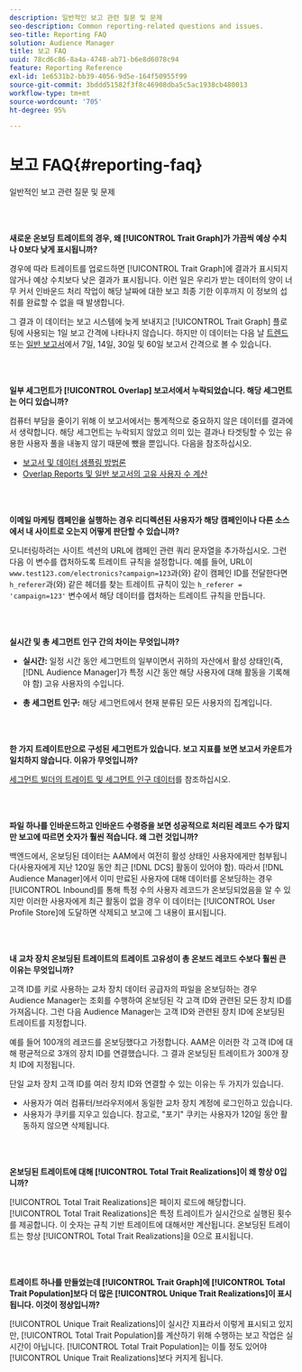 ```yaml
---
description: 일반적인 보고 관련 질문 및 문제
seo-description: Common reporting-related questions and issues.
seo-title: Reporting FAQ
solution: Audience Manager
title: 보고 FAQ
uuid: 78cd6c86-8a4a-4748-ab71-b6e8d6078c94
feature: Reporting Reference
exl-id: 1e6531b2-bb39-4056-9d5e-164f50955f99
source-git-commit: 3bddd51582f3f8c46908dba5c5ac1938cb480013
workflow-type: tm+mt
source-wordcount: '705'
ht-degree: 95%

---
```


# 보고 FAQ{#reporting-faq}

일반적인 보고 관련 질문 및 문제

<br> 

<!-- 

faq_reports.xml

 -->

**새로운 온보딩 트레이트의 경우, 왜 [!UICONTROL Trait Graph]가 가끔씩 예상 수치나 0보다 낮게 표시됩니까?**

경우에 따라 트레이트를 업로드하면 [!UICONTROL Trait Graph]에 결과가 표시되지 않거나 예상 수치보다 낮은 결과가 표시됩니다. 이런 일은 우리가 받는 데이터의 양이 너무 커서 인바운드 처리 작업이 해당 날짜에 대한 보고 최종 기한 이후까지 이 정보의 섭취를 완료할 수 없을 때 발생합니다.

그 결과 이 데이터는 보고 시스템에 늦게 보내지고 [!UICONTROL Trait Graph] 플로팅에 사용되는 1일 보고 간격에 나타나지 않습니다. 하지만 이 데이터는 다음 날 [트렌드](../reporting/trend-reports.md#trend-report-overview) 또는 [일반 보고서](../reporting/general-reports.md#general-reports-overview)에서 7일, 14일, 30일 및 60일 보고서 간격으로 볼 수 있습니다.

<br> 

**일부 세그먼트가 [!UICONTROL Overlap] 보고서에서 누락되었습니다. 해당 세그먼트는 어디 있습니까?**

컴퓨터 부담을 줄이기 위해 이 보고서에서는 통계적으로 중요하지 않은 데이터를 결과에서 생략합니다. 해당 세그먼트는 누락되지 않았고 의미 있는 결과나 타겟팅할 수 있는 유용한 사용자 풀을 내놓지 않기 때문에 뺐을 뿐입니다. 다음을 참조하십시오.

* [보고서 및 데이터 샘플링 방법론](../reporting/report-sampling.md)
* [Overlap Reports 및 일반 보고서의 고유 사용자 수 계산](../reporting/unique-user-counts.md)

<br> 

**이메일 마케팅 캠페인을 실행하는 경우 리디렉션된 사용자가 해당 캠페인이나 다른 소스에서 내 사이트로 오는지 어떻게 판단할 수 있습니까?**

모니터링하려는 사이트 섹션의 URL에 캠페인 관련 쿼리 문자열을 추가하십시오. 그런 다음 이 변수를 캡처하도록 트레이트 규칙을 설정합니다. 예를 들어, URL이 `www.test123.com/electronics?campaign=123`과(와) 같이 캠페인 ID를 전달한다면 `h_referer`과(와) 같은 헤더를 찾는 트레이트 규칙이 있는 `h_referer = 'campaign=123'` 변수에서 해당 데이터를 캡처하는 트레이트 규칙을 만듭니다.

<br> 

**실시간 및 총 세그먼트 인구 간의 차이는 무엇입니까?**

* **실시간:** 일정 시간 동안 세그먼트의 일부이면서 귀하의 자산에서 활성 상태인(즉, [!DNL Audience Manager]가 특정 시간 동안 해당 사용자에 대해 활동을 기록해야 함) 고유 사용자의 수입니다.

* **총 세그먼트 인구:** 해당 세그먼트에서 현재 분류된 모든 사용자의 집계입니다.

<!-- 

<p> <b>Why is data available for total fires for traits but not segments?</b> </p> 
<p>Total fires correspond to page loads. Total trait fires provide the number of times that specific trait has fired. This number will always be equal to, or greater than, your unique user count. By contrast, segments are audience profiles that represent groups of users. Segments don't correlate to page loads or views because they're tied to logic that classifies users based on rules, not individual traits. </p>

 -->

<br> 

**한 가지 트레이트만으로 구성된 세그먼트가 있습니다. 보고 지표를 보면 보고서 카운트가 일치하지 않습니다. 이유가 무엇입니까?**

[세그먼트 빌더의 트레이트 및 세그먼트 인구 데이터](../features/segments/segment-builder-data.md)를 참조하십시오.

<br> 

<!-- 

<p> <b>Why would there be a difference between real-time segment population and the unique values?</b> </p> 
<p>Audience Manager uses different methodologies to count traits and segments. </p> 
<p>For traits, the uniques metric represents receipt of data collection. Every time a visitor realizes a particular trait, either in real-time via the DCS, or offline via Inbound, the uniques for that trait goes up by 1. </p> 
<p>For example, a trait uniques of 2,340 over the range of seven days means that 2,340 unique visitors realized that trait over the last seven days. </p> 
<p>Segments are counted differently because their primary purpose is to help you understand your audience better. Every time Audience Manager sees a visitor in real-time who is a member of a given segment, even if that segment isn’t being newly realized or re-realized on a request, the uniques for that segment goes up by 1. </p> 
<p>For example, a segment uniques of 5,000 over the range of seven days means that Audience Manager saw 5,000 unique users in real-time data-collection events over the last seven days who were members of that segment at the time that Audience Manager saw them, regardless of whether that was a new membership or a pre-existing one. </p>

 -->

**파일 하나를 인바운드하고 인바운드 수령증을 보면 성공적으로 처리된 레코드 수가 많지만 보고에 따르면 숫자가 훨씬 적습니다. 왜 그런 것입니까?**

백엔드에서, 온보딩된 데이터는 AAM에서 여전히 활성 상태인 사용자에게만 첨부됩니다(사용자에게 지난 120일 동안 최근 [!DNL DCS] 활동이 있어야 함). 따라서 [!DNL Audience Manager]에서 이미 만료된 사용자에 대해 데이터를 온보딩하는 경우 [!UICONTROL Inbound]를 통해 특정 수의 사용자 레코드가 온보딩되었음을 알 수 있지만 이러한 사용자에게 최근 활동이 없을 경우 이 데이터는 [!UICONTROL User Profile Store]에 도달하면 삭제되고 보고에 그 내용이 표시됩니다.

<br> 

**내 교차 장치 온보딩된 트레이트의 트레이트 고유성이 총 온보드 레코드 수보다 훨씬 큰 이유는 무엇입니까?**

고객 ID를 키로 사용하는 교차 장치 데이터 공급자의 파일을 온보딩하는 경우 Audience Manager는 조회를 수행하여 온보딩된 각 고객 ID와 관련된 모든 장치 ID를 가져옵니다. 그런 다음 Audience Manager는 고객 ID와 관련된 장치 ID에 온보딩된 트레이트를 지정합니다.

예를 들어 100개의 레코드를 온보딩했다고 가정합니다. AAM은 이러한 각 고객 ID에 대해 평균적으로 3개의 장치 ID를 연결했습니다. 그 결과 온보딩된 트레이트가 300개 장치 ID에 지정됩니다.

단일 교차 장치 고객 ID를 여러 장치 ID와 연결할 수 있는 이유는 두 가지가 있습니다.

* 사용자가 여러 컴퓨터/브라우저에서 동일한 교차 장치 계정에 로그인하고 있습니다.
* 사용자가 쿠키를 지우고 있습니다. 참고로, &quot;포기&quot; 쿠키는 사용자가 120일 동안 활동하지 않으면 삭제됩니다.

<br> 

**온보딩된 트레이트에 대해 [!UICONTROL Total Trait Realizations]이 왜 항상 0입니까?**

[!UICONTROL Total Trait Realizations]은 페이지 로드에 해당합니다. [!UICONTROL Total Trait Realizations]은 특정 트레이트가 실시간으로 실행된 횟수를 제공합니다. 이 숫자는 규칙 기반 트레이트에 대해서만 계산됩니다. 온보딩된 트레이트는 항상 [!UICONTROL Total Trait Realizations]을 0으로 표시됩니다.

<br> 

**트레이트 하나를 만들었는데 [!UICONTROL Trait Graph]에 [!UICONTROL Total Trait Population]보다 더 많은 [!UICONTROL Unique Trait Realizations]이 표시됩니다. 이것이 정상입니까?**

[!UICONTROL Unique Trait Realizations]이 실시간 지표라서 이렇게 표시되고 있지만, [!UICONTROL Total Trait Population]를 계산하기 위해 수행하는 보고 작업은 실시간이 아닙니다. [!UICONTROL Total Trait Population]는 이틀 정도 있어야 [!UICONTROL Unique Trait Realizations]보다 커지게 됩니다.
